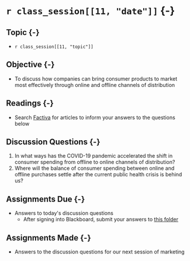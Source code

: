 # `r class_session[[11, "date"]]` {-}

## Topic {-}

- `r class_session[[11, "topic"]]`

## Objective {-}

- To discuss how companies can bring consumer products to market most
effectively through online and offline channels of distribution

## Readings {-}

- Search [Factiva][] for articles to inform your answers to the questions below

## Discussion Questions {-}

1. In what ways has the COVID-19 pandemic accelerated the shift in consumer
spending from offline to online channels of distribution?  
2. Where will the balance of consumer spending between online and offline
purchases settle after the current public health crisis is behind us?

## Assignments Due {-}

- Answers to today's discussion questions  
    - After signing into Blackboard, submit your answers to [this
    folder][discussion-questions-submission-11]

## Assignments Made {-}

- Answers to the discussion questions for our next session of marketing

[discussion-questions-submission-11]: https://blackboard.comm.virginia.edu/webapps/assignment/uploadAssignment?content_id=_191699_1&course_id=_3493_1
[factiva]: http://proxy01.its.virginia.edu/login?url=https://global.factiva.com/en/sess/login.asp?xsid=S003cbsYXmnNdmnNTamN9apN96s5DByWa3w3DB94cj0WErBQUFBQUFBQUFBQUFBQUFBQUFBQUFBQUFBQUFBQUFBQUEA